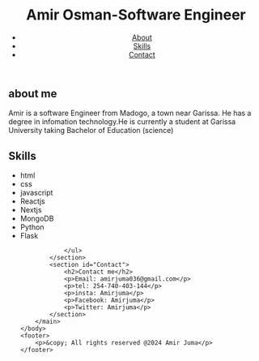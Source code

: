 <!DOCTYPE html>
<html>
    <head>
        <title>AMIR OSMAN KIAYI</title>
    </head>
    <body>
        <header>
            <h1>Amir Osman-Software Engineer</h1>
            <nav>
                <ul>
                    <li><a href="#About">About</a></li>
                    <li><a href="#Skills">Skills</a></li>
                    <li><a href="#Contact me">Contact</a></li>
                </ul>
            </nav>
        </header>
        <main>
            <section Id="About">
                <h2>about me</h2>
                <p>Amir is a software Engineer from Madogo, a town near Garissa. He has a degree in infomation technology.He is currently a student at Garissa University taking Bachelor of Education (science)</p>
            </section>
            <section id="Skills">
                <h2>Skills</h2>
                <ul>
                    <li>html</li>
                    <li>css</li>
                    <li>javascript</li>
                    <li>Reactjs</li>
                    <li>Nextjs</li>
                    <li>MongoDB</li>
                    <li>Python</li>
                    <li>Flask</li>
                   
                </ul>
            </section>
            <section id="Contact">
                <h2>Contact me</h2>
                <p>Email: amirjuma036@gmail.com</p>
                <p>tel: 254-740-403-144</p>
                <p>insta: Amirjuma</p>
                <p>Facebook: Amirjuma</p>
                <p>Twitter: Amirjuma</p>
            </section>
        </main>
    </body>
    <footer>
        <p>&copy; All rights reserved @2024 Amir Juma</p>
    </footer>
</html>
